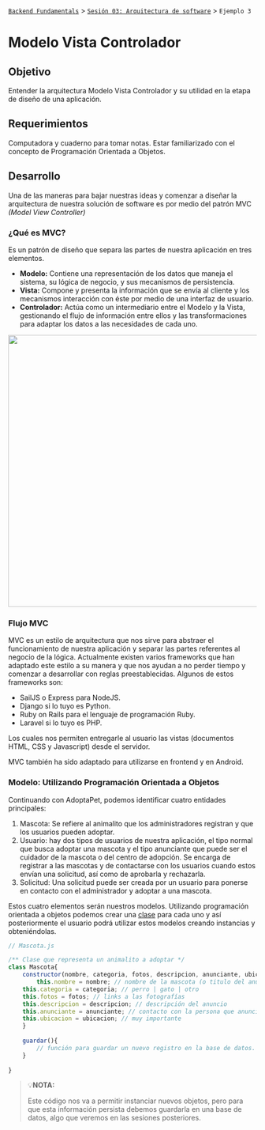 [`Backend Fundamentals`](../../README.md) > [`Sesión 03: Arquitectura de software`](../README.md) > `Ejemplo 3`

# Modelo Vista Controlador

## Objetivo

Entender la arquitectura Modelo Vista Controlador y su utilidad en la etapa de diseño de una aplicación.

## Requerimientos

Computadora y cuaderno para tomar notas. Estar familiarizado con el concepto de Programación Orientada a Objetos.

## Desarrollo

Una de las maneras para bajar nuestras ideas y comenzar a diseñar la arquitectura de nuestra solución de software es por medio del patrón MVC *(Model View Controller)* 

### ¿Qué es MVC?

Es un patrón de diseño que separa las partes de nuestra aplicación en tres elementos.

- **Modelo:** Contiene una representación de los datos que maneja el sistema, su lógica de negocio, y sus mecanismos de persistencia.
- **Vista:**  Compone y presenta la información que se envía al cliente y los mecanismos interacción con éste por medio de una interfaz de usuario.
- **Controlador:** Actúa como un intermediario entre el Modelo y la Vista, gestionando el flujo de información entre ellos y las transformaciones para adaptar los datos a las necesidades de cada uno.

<img src="https://designlopers.com/views/assets/post/Desarrollo_de_aplicaciones_profesionales_en_PHP_y_MVC.png" width="550">

### Flujo MVC

MVC es un estilo de arquitectura que nos sirve para abstraer el funcionamiento de nuestra aplicación y separar las partes referentes al negocio de la lógica. Actualmente existen varios frameworks que han adaptado este estilo a su manera y que nos ayudan a no perder tiempo y comenzar a desarrollar con reglas preestablecidas. Algunos de estos frameworks son:

- SailJS o Express para NodeJS.
- Django si lo tuyo es Python.
- Ruby on Rails para el lenguaje de programación Ruby.
- Laravel si lo tuyo es PHP.

Los cuales nos permiten entregarle al usuario las vistas (documentos HTML, CSS y Javascript) desde el servidor.

MVC también ha sido adaptado para utilizarse en frontend y en Android.

### Modelo: Utilizando Programación Orientada a Objetos

Continuando con AdoptaPet, podemos identificar cuatro entidades principales:

1. Mascota: Se refiere al animalito que los administradores registran y que los usuarios pueden adoptar.
2. Usuario: hay dos tipos de usuarios de nuestra aplicación, el tipo normal que busca adoptar una mascota y el tipo anunciante que puede ser el cuidador de la mascota o del centro de adopción. Se encarga de registrar a las mascotas y de contactarse con los usuarios cuando estos envían una solicitud, así como de aprobarla y rechazarla.
3. Solicitud: Una solicitud puede ser creada por un usuario para ponerse en contacto con el administrador y adoptar a una mascota. 

Estos cuatro elementos serán nuestros modelos. Utilizando programación orientada a objetos podemos crear una [clase](https://developer.mozilla.org/es/docs/Web/JavaScript/Referencia/Classes) para cada uno y así posteriormente el usuario podrá utilizar estos modelos creando instancias y obteniéndolas. 

```jsx
// Mascota.js

/** Clase que representa un animalito a adoptar */
class Mascota{
	constructor(nombre, categoria, fotos, descripcion, anunciante, ubicacion){
		this.nombre = nombre; // nombre de la mascota (o titulo del anuncio)
    this.categoria = categoria; // perro | gato | otro
    this.fotos = fotos; // links a las fotografías
    this.descripcion = descripcion; // descripción del anuncio
    this.anunciante = anunciante; // contacto con la persona que anuncia al animalito
    this.ubicacion = ubicacion; // muy importante
	}
	
	guardar(){
		// función para guardar un nuevo registro en la base de datos.
	}
	
}
```

>💡**NOTA:**
>
>Este código nos va a permitir instanciar nuevos objetos, pero para que esta información persista debemos guardarla en una base de datos, algo que veremos en las sesiones posteriores.

